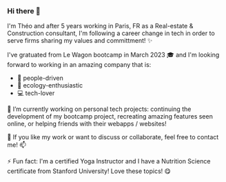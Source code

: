 ### Hi there 👋

I'm Théo and after 5 years working in Paris, FR as a Real-estate & Construction consultant, I'm following a career change in tech in order to serve firms sharing my values and committment! ✨

I've gratuated from Le Wagon bootcamp in March 2023 :mortar_board: and I'm looking forward to working in an amazing company that is:
- :busts_in_silhouette: people-driven
- 🌱 ecology-enthusiastic
- :computer: tech-lover

🔭 I’m currently working on personal tech projects: continuing the development of my bootcamp project, recreating amazing features seen online, or helping friends with their webapps / websites!

💬 If you like my work or want to discuss or collaborate, feel free to contact me! 📫

⚡ Fun fact: I'm a certified Yoga Instructor and I have a Nutrition Science certificate from Stanford University!
Love these topics! :yum:

<!--
**tthiberge/tthiberge** is a ✨ _special_ ✨ repository because its `README.md` (this file) appears on your GitHub profile.

Here are some ideas to get you started:

- 🔭 I’m currently working on ...
- 🌱 I’m currently learning ...
- 👯 I’m looking to collaborate on ...
- 🤔 I’m looking for help with ...
- 💬 Ask me about ...
- 📫 How to reach me: ...
- 😄 Pronouns: ...
- ⚡ Fun fact: ...
-->
